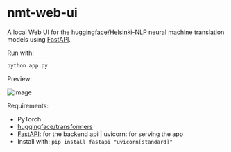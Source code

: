 # nmt-web-ui

A local Web UI for the [huggingface/Helsinki-NLP](https://huggingface.co/Helsinki-NLP) neural machine translation models using [FastAPI](https://fastapi.tiangolo.com/).

Run with:
```bash
python app.py
```
Preview:

![image](https://github.com/nipponjo/nmt-web-ui/assets/28433296/6314ce80-797f-4642-acbc-65c7139bc760)

Requirements:

- PyTorch
- [huggingface/transformers](https://huggingface.co/docs/transformers/installation)
- [FastAPI](https://fastapi.tiangolo.com/): for the backend api | uvicorn: for serving the app
- Install with: `pip install fastapi "uvicorn[standard]"`

